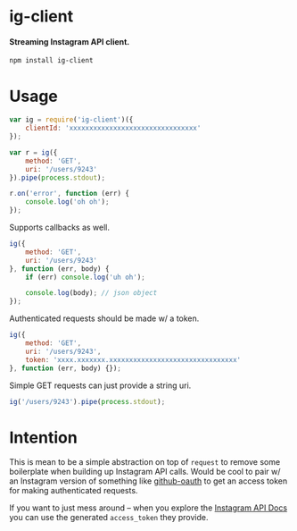 # ig-client
#### Streaming Instagram API client.

```
npm install ig-client
```

# Usage

```js
var ig = require('ig-client')({
    clientId: 'xxxxxxxxxxxxxxxxxxxxxxxxxxxxxxxx'
});

var r = ig({
    method: 'GET',
    uri: '/users/9243'
}).pipe(process.stdout);

r.on('error', function (err) {
    console.log('oh oh');
});
```

Supports callbacks as well.

```js
ig({
    method: 'GET',
    uri: '/users/9243'
}, function (err, body) {
    if (err) console.log('uh oh');

    console.log(body); // json object
});
```

Authenticated requests should be made w/ a token.

```js
ig({
    method: 'GET',
    uri: '/users/9243',
    token: 'xxxx.xxxxxxx.xxxxxxxxxxxxxxxxxxxxxxxxxxxxxxxx'
}, function (err, body) {});
```

Simple GET requests can just provide a string uri.

```js
ig('/users/9243').pipe(process.stdout);
```

# Intention

This is mean to be a simple abstraction on top of `request`
to remove some boilerplate when building up Instagram API
calls. Would be cool to pair w/ an Instagram version of something
like [github-oauth](https://github.com/maxogden/github-oauth) to
get an access token for making authenticated requests.

If you want to just mess around – when you explore the
[Instagram API Docs](http://instagram.com/developer/endpoints/users/#) you can use the generated `access_token` they
provide.
